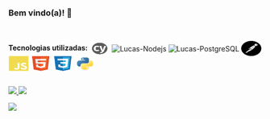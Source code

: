 <div align="left"> 
  <h3>Bem vindo(a)! 👋</h3>  
</div>

##

 <div style="display: inline_block" align="left"><br>
  <b>Tecnologias utilizadas:</b>

  <img align="center" alt="Lucas-Cypress" height="30" width="40" src="https://raw.githubusercontent.com/Lukas-R4/Lukas-R4/aa576db1b6e1238fac3dcfcfa741831a47d7950a/file_type_cypress_icon_130654.svg">
  <img align="center" alt="Lucas-Nodejs" height="30" width="40" src="https://cdn.jsdelivr.net/gh/devicons/devicon/icons/nodejs/nodejs-original.svg">
  <img align="center" alt="Lucas-PostgreSQL" height="30" width="40" src="https://cdn.jsdelivr.net/gh/devicons/devicon/icons/postgresql/postgresql-original-wordmark.svg">
  <img align="center" alt="Lucas-postman" height="30" width="40" src="https://raw.githubusercontent.com/Lukas-R4/Lukas-R4/4d8efe49b677673d5f37268aa9ecb7694fd52435/postman_logo_icon_144970.svg">
  <img align="center" alt="Rafa-Js" height="30" width="40" src="https://raw.githubusercontent.com/devicons/devicon/master/icons/javascript/javascript-plain.svg">
  <img align="center" alt="Rafa-HTML" height="30" width="40" src="https://raw.githubusercontent.com/devicons/devicon/master/icons/html5/html5-original.svg">
  <img align="center" alt="Rafa-CSS" height="30" width="40" src="https://raw.githubusercontent.com/devicons/devicon/master/icons/css3/css3-original.svg">
  <img align="center" alt="Rafa-Python" height="30" width="40" src="https://raw.githubusercontent.com/devicons/devicon/master/icons/python/python-original.svg">
</div>

##

<div align="left">
  <a href="https://www.github.com/lukas-r4">
  <img height="180em" src="https://github-readme-stats.vercel.app/api?username=lukas-r4&show_icons=true&theme=dark&include_all_commits=true&count_private=true"/>
  <img height="180em" src="https://github-readme-stats.vercel.app/api/top-langs/?username=lukas-r4&layout=compact&langs_count=8&theme=dark"/>
</div>
  
<a href="https://www.linkedin.com/in/lukas-r4" target="_blank"><img src="https://img.shields.io/badge/-LinkedIn-%230077B5?style=for-the-badge&logo=linkedin&logoColor=white" target="_blank"></a> 


<!--
**Lukas-R4/Lukas-R4** is a ✨ _special_ ✨ repository because its `README.md` (this file) appears on your GitHub profile.

Here are some ideas to get you started:

- 🔭 I’m currently working on ...
- 🌱 I’m currently learning ...
- 👯 I’m looking to collaborate on ...
- 🤔 I’m looking for help with ...
- 💬 Ask me about ...
- 📫 How to reach me: ...
- 😄 Pronouns: ...
- ⚡ Fun fact: ...
-->

